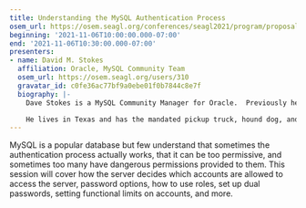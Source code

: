 ```yaml
---
title: Understanding the MySQL Authentication Process
osem_url: https://osem.seagl.org/conferences/seagl2021/program/proposals/818
beginning: '2021-11-06T10:00:00.000-07:00'
end: '2021-11-06T10:30:00.000-07:00'
presenters:
- name: David M. Stokes
  affiliation: Oracle, MySQL Community Team
  osem_url: https://osem.seagl.org/users/310
  gravatar_id: c0fe36ac77bf9a0ebe01f0b7844c8e7f
  biography: |-
    Dave Stokes is a MySQL Community Manager for Oracle.  Previously he was the MySQL Certification Manager for MySQL AB and SUN.  He has worked for companies ranging alphabetically from the American Heart Association to Xerox and work ranging from Anti-submarine warfare to web developer.  And he really wonders how many people really, really read these conference biographies. Twitter = @ Stoker, blog = http://elephantdolphin.blogspot.com/

    He lives in Texas and has the mandated pickup truck, hound dog, and Stetson hat.
---
```


MySQL is a popular database but few understand that sometimes the authentication process actually works, that it can be too permissive, and sometimes too many have dangerous permissions provided to them. This session will cover how the server decides which  accounts are allowed to access the server, password options, how to use roles, set up dual passwords, setting functional limits on accounts, and more.
